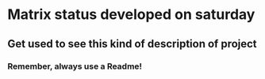 <h1>Matrix status developed on saturday</h1>

<h2>Get used to see this kind of description of project</h2>

<h3> Remember, always use a Readme!</h3>
